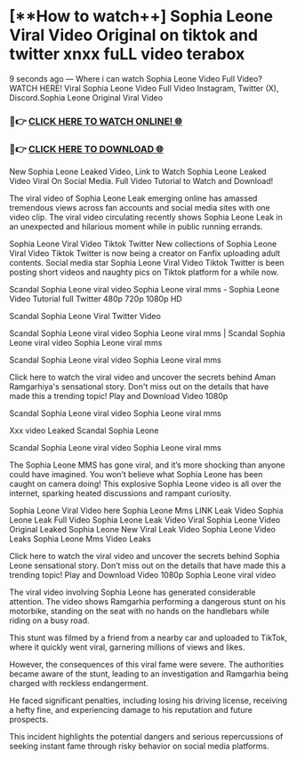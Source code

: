 # [**How to watch++] Sophia Leone Viral Video Original on tiktok and twitter xnxx fuLL video terabox

9 seconds ago — Where i can watch Sophia Leone Video Full Video? WATCH HERE! Viral Sophia Leone Video Full Video Instagram, Twitter (X), Discord.Sophia Leone Original Viral Video

### 🔴👉 [CLICK HERE TO WATCH ONLINE! 🌐](https://nioki.today/viral-leaked-video-watch-free-online/)

### 🔴👉 [CLICK HERE TO DOWNLOAD 🌐](https://nioki.today/viral-leaked-video-watch-free-online/)

New Sophia Leone Leaked Video, Link to Watch Sophia Leone Leaked Video Viral On Social Media. Full Video Tutorial to Watch and Download!

The viral video of Sophia Leone Leak emerging online has amassed tremendous views across fan accounts and social media sites with one video clip. The viral video circulating recently shows Sophia Leone Leak in an unexpected and hilarious moment while in public running errands.

Sophia Leone Viral Video Tiktok Twitter New collections of Sophia Leone Viral Video Tiktok Twitter is now being a creator on Fanfix uploading adult contents. Social media star Sophia Leone Viral Video Tiktok Twitter is been posting short videos and naughty pics on Tiktok platform for a while now.

Scandal Sophia Leone viral video Sophia Leone viral mms - Sophia Leone Video Tutorial full Twitter 480p 720p 1080p HD

Scandal Sophia Leone Viral Twitter Video

Scandal Sophia Leone viral video Sophia Leone viral mms | Scandal Sophia Leone viral video Sophia Leone viral mms

Scandal Sophia Leone viral video Sophia Leone viral mms

Click here to watch the viral video and uncover the secrets behind Aman Ramgarhiya's sensational story. Don't miss out on the details that have made this a trending topic! Play and Download Video 1080p

Scandal Sophia Leone viral video Sophia Leone viral mms

Xxx video Leaked Scandal Sophia Leone

Scandal Sophia Leone viral video Sophia Leone viral mms

The Sophia Leone MMS has gone viral, and it’s more shocking than anyone could have imagined. You won’t believe what Sophia Leone has been caught on camera doing! This explosive Sophia Leone video is all over the internet, sparking heated discussions and rampant curiosity.

Sophia Leone Viral Video here Sophia Leone Mms LINK Leak Video Sophia Leone Leak Full Video Sophia Leone Leak Video Viral Sophia Leone Video Original Leaked Sophia Leone New Viral Leak Video Sophia Leone Video Leaks Sophia Leone Mms Video Leaks

Click here to watch the viral video and uncover the secrets behind Sophia Leone sensational story. Don’t miss out on the details that have made this a trending topic! Play and Download Video 1080p Sophia Leone viral video

The viral video involving Sophia Leone has generated considerable attention. The video shows Ramgarhia performing a dangerous stunt on his motorbike, standing on the seat with no hands on the handlebars while riding on a busy road.

This stunt was filmed by a friend from a nearby car and uploaded to TikTok, where it quickly went viral, garnering millions of views and likes.

However, the consequences of this viral fame were severe. The authorities became aware of the stunt, leading to an investigation and Ramgarhia being charged with reckless endangerment.

He faced significant penalties, including losing his driving license, receiving a hefty fine, and experiencing damage to his reputation and future prospects.

This incident highlights the potential dangers and serious repercussions of seeking instant fame through risky behavior on social media platforms.
